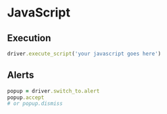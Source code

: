 # JavaScript

## Execution
```ruby
driver.execute_script('your javascript goes here')
```

## Alerts
```ruby
popup = driver.switch_to.alert
popup.accept
# or popup.dismiss
```
